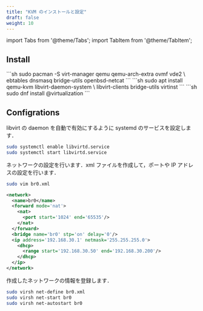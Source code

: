 ```yaml
---
title: "KVM のインストールと設定"
draft: false
weight: 10
---
```


import Tabs from '@theme/Tabs';
import TabItem from '@theme/TabItem';

## Install

<Tabs groupId="install-kvm" queryString>
  <TabItem value="arch" label="Arch">
  ```sh
sudo pacman -S virt-manager qemu qemu-arch-extra ovmf vde2 \
               ebtables dnsmasq bridge-utils openbsd-netcat
  ```
  </TabItem>
  <TabItem value="ubuntu" label="Ubuntu">
  ```sh
sudo apt install qemu-kvm libvirt-daemon-system \
                  libvirt-clients bridge-utils virtinst
  ```
  </TabItem>
  <TabItem value="fedora" label="Fedora">
  ```sh
sudo dnf install @virtualization
  ```
  </TabItem>
</Tabs>

## Configrations

libvirt の daemon を自動で有効にするように systemd のサービスを設定します．

```sh
sudo systemctl enable libvirtd.service
sudo systemctl start libvirtd.service
```

ネットワークの設定を行います．xml ファイルを作成して，ポートや IP アドレスの設定を行います．

```sh
sudo vim br0.xml
```

```xml
<network>
  <name>br0</name>
  <forward mode='nat'>
    <nat>
      <port start='1024' end='65535'/>
    </nat>
  </forward>
  <bridge name='br0' stp='on' delay='0'/>
  <ip address='192.168.30.1' netmask='255.255.255.0'>
    <dhcp>
      <range start='192.168.30.50' end='192.168.30.200'/>
    </dhcp>
  </ip>
</network>
```

作成したネットワークの情報を登録します．

```sh
sudo virsh net-define br0.xml
sudo virsh net-start br0
sudo virsh net-autostart br0
```
